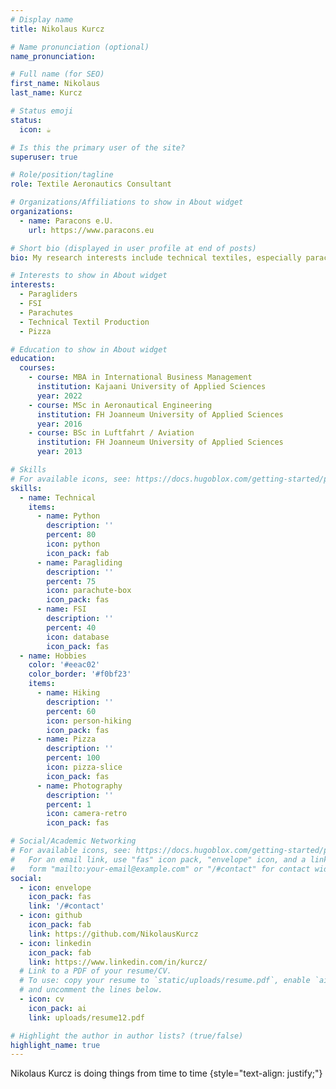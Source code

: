 ```yaml
---
# Display name
title: Nikolaus Kurcz 

# Name pronunciation (optional)
name_pronunciation: 

# Full name (for SEO)
first_name: Nikolaus
last_name: Kurcz

# Status emoji
status:
  icon: ☕️

# Is this the primary user of the site?
superuser: true

# Role/position/tagline
role: Textile Aeronautics Consultant

# Organizations/Affiliations to show in About widget
organizations:
  - name: Paracons e.U. 
    url: https://www.paracons.eu

# Short bio (displayed in user profile at end of posts)
bio: My research interests include technical textiles, especially parachutes and paragliders.

# Interests to show in About widget
interests:
  - Paragliders
  - FSI 
  - Parachutes
  - Technical Textil Production
  - Pizza

# Education to show in About widget
education:
  courses:
    - course: MBA in International Business Management
      institution: Kajaani University of Applied Sciences
      year: 2022
    - course: MSc in Aeronautical Engineering
      institution: FH Joanneum University of Applied Sciences
      year: 2016
    - course: BSc in Luftfahrt / Aviation
      institution: FH Joanneum University of Applied Sciences
      year: 2013

# Skills
# For available icons, see: https://docs.hugoblox.com/getting-started/page-builder/#icons
skills:
  - name: Technical
    items:
      - name: Python
        description: ''
        percent: 80
        icon: python
        icon_pack: fab
      - name: Paragliding
        description: ''
        percent: 75
        icon: parachute-box
        icon_pack: fas
      - name: FSI
        description: ''
        percent: 40
        icon: database
        icon_pack: fas
  - name: Hobbies
    color: '#eeac02'
    color_border: '#f0bf23'
    items:
      - name: Hiking
        description: ''
        percent: 60
        icon: person-hiking
        icon_pack: fas
      - name: Pizza
        description: ''
        percent: 100
        icon: pizza-slice
        icon_pack: fas
      - name: Photography
        description: ''
        percent: 1
        icon: camera-retro
        icon_pack: fas

# Social/Academic Networking
# For available icons, see: https://docs.hugoblox.com/getting-started/page-builder/#icons
#   For an email link, use "fas" icon pack, "envelope" icon, and a link in the
#   form "mailto:your-email@example.com" or "/#contact" for contact widget.
social:
  - icon: envelope
    icon_pack: fas
    link: '/#contact'
  - icon: github
    icon_pack: fab
    link: https://github.com/NikolausKurcz
  - icon: linkedin
    icon_pack: fab
    link: https://www.linkedin.com/in/kurcz/
  # Link to a PDF of your resume/CV.
  # To use: copy your resume to `static/uploads/resume.pdf`, enable `ai` icons in `params.yaml`,
  # and uncomment the lines below.
  - icon: cv
    icon_pack: ai
    link: uploads/resume12.pdf

# Highlight the author in author lists? (true/false)
highlight_name: true
---
```


Nikolaus Kurcz is doing things from time to time
{style="text-align: justify;"}
